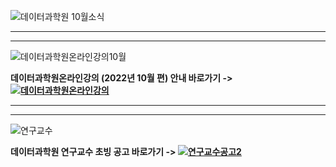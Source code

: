 
![데이터과학원 10월소식](https://user-images.githubusercontent.com/91585914/192974050-07b56f76-0e74-431c-95a5-1099c6cd8a84.png)

*******************************************************************************

*******************************************************************************

![데이터과학원온라인강의10월](https://user-images.githubusercontent.com/91585914/192975436-29edf3a7-a168-4581-8a90-2642f42afe3d.png)

**데이터과학원온라인강의 (2022년 10월 편) 안내 바로가기 -> [![데이터과학원온라인강의](https://user-images.githubusercontent.com/91585914/192978608-7b5aa6c1-a1b4-4b42-a294-9cadcef1b014.png)](https://kuids.korea.ac.kr/kuids/notice.do?mode=view&articleNo=306257)**

*******************************************************************************

*******************************************************************************

![연구교수](https://user-images.githubusercontent.com/91585914/192982243-91702427-6ed6-49c1-a8c9-91934c28dedc.png)

**데이터과학원 연구교수 초빙 공고 바로가기 -> [![연구교수공고2](https://user-images.githubusercontent.com/91585914/192982653-13253078-87cd-423c-863d-9f6de16267ab.png)](https://kuids.korea.ac.kr/kuids/notice.do?mode=view&articleNo=306259)**
